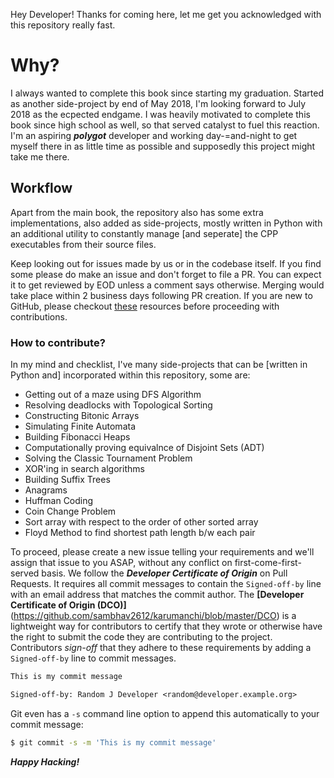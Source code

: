 Hey Developer! Thanks for coming here, let me get you acknowledged with this repository really fast.

# Why?

I always wanted to complete this book since starting my graduation. Started as another side-project by end of May 2018,
I'm looking forward to July 2018 as the ecpected endgame. I was heavily motivated to complete this book since high school as well, so that served catalyst to fuel this reaction. I'm an aspiring **_polygot_** developer and working day-=and-night to get myself there in as little time as possible and supposedly this project might take me there.

## Workflow

Apart from the main book, the repository also has some extra implementations, also added as side-projects, mostly written in Python with an additional utility to constantly manage [and seperate] the CPP executables from their source files.

Keep looking out for issues made by us or in the codebase itself. If you find some please do make an issue and don't forget to file a PR. You can expect it to get reviewed by EOD unless a comment says otherwise. Merging would take place within 2 business days following PR creation. If you are new to GitHub, please checkout [these](http://try.github.io) resources before proceeding with contributions.

### How to contribute?

In my mind and checklist, I've many side-projects that can be [written in Python and] incorporated within this repository, some are:

- Getting out of a maze using DFS Algorithm
- Resolving deadlocks with Topological Sorting
- Constructing Bitonic Arrays
- Simulating Finite Automata
- Building Fibonacci Heaps
- Computationally proving equivalnce of Disjoint Sets (ADT)
- Solving the Classic Tournament Problem
- XOR'ing in search algorithms
- Building Suffix Trees
- Anagrams
- Huffman Coding
- Coin Change Problem
- Sort array with respect to the order of other sorted array
- Floyd Method to find shortest path length b/w each pair

To proceed, please create a new issue telling your requirements and we'll assign that issue to you ASAP, without any conflict on
first-come-first-served basis. We follow the **_Developer Certificate of Origin_** on Pull Requests. It requires all commit messages to contain the `Signed-off-by` line with an email address that matches the commit author. The **[Developer Certificate of Origin (DCO)]**(https://github.com/sambhav2612/karumanchi/blob/master/DCO) is a lightweight way for contributors to certify that they wrote or otherwise have the right to submit the code they are contributing to the project. Contributors _sign-off_ that they adhere to these requirements by adding a `Signed-off-by` line to commit messages.

```txt
This is my commit message

Signed-off-by: Random J Developer <random@developer.example.org>
```

Git even has a `-s` command line option to append this automatically to your commit message:

```sh
$ git commit -s -m 'This is my commit message'
```

**_Happy Hacking!_**
